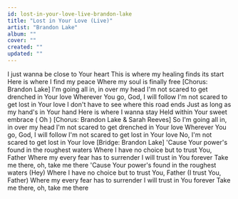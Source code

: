 ```yaml
---
id: lost-in-your-love-live-brandon-lake
title: "Lost in Your Love (Live)"
artist: "Brandon Lake"
album: ""
cover: ""
created: ""
updated: ""
---
```


I just wanna be close to Your heart
This is where my healing finds its start
Here is where I find my peace
Where my soul is finally free
[Chorus: Brandon Lake]
I'm going all in, in over my head
I'm not scared to get drenched in Your love
Wherever You go, God, I will follow
I'm not scared to get lost in Your love
I don't have to see where this road ends
Just as long as my hand's in Your hand
Here is where I wanna stay
Held within Your sweet embrace (
Oh
)
[Chorus: Brandon Lake & Sarah Reeves]
So I'm going all in, in over my head
I'm not scared to get drenched in Your love
Wherever You go, God, I will follow
I'm not scared to get lost in Your love
No, I'm not scared to get lost in Your love
[Bridge: Brandon Lake]
'Cause Your power's found in the roughest waters
Where I have no choice but to trust You, Father
Where my every fear has to surrender
I will trust in You forever
Take me there, oh, take me there
'Cause Your power's found in the roughest waters
 (Hey)
Where I have no choice but to trust You, Father
 (I trust You, Father)
Where my every fear has to surrender
I will trust in You forever
Take me there, oh, take me there